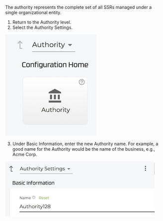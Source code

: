 <!----Set the Authority Name---->

The authority represents the complete set of all SSRs managed under a single organizational entity.

1. Return to the Authority level.
2. Select the Authority Settings.

 ![Authority Settings](/img/conductor_authority_name.png)

3. Under Basic Information, enter the new Authority name. For example, a good name for the Authority would be the name of the business, e.g., Acme Corp. 

 ![Basic Information](/img/conductor_authority_name2.png)